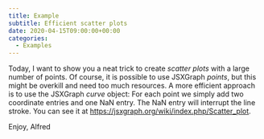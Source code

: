 ```yaml
---
title: Example
subtitle: Efficient scatter plots
date: 2020-04-15T09:00:00+00:00
categories:
  - Examples
---
```


Today, I want to show you a neat trick to create *scatter plots* with a large number of points. Of course, it is possible to use JSXGraph *points*, 
but this might be overkill and need too much resources. A more efficient approach is to use the JSXGraph *curve* object: For each point we simply add two coordinate
entries and one NaN entry. The NaN entry will interrupt the line stroke. You can see it at <https://jsxgraph.org/wiki/index.php/Scatter_plot>.

Enjoy, 
Alfred

